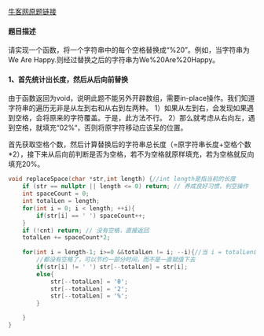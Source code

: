 [牛客网原题链接](https://www.nowcoder.com/practice/4060ac7e3e404ad1a894ef3e17650423?tpId=13&&tqId=11155&rp=1&ru=/ta/coding-interviews&qru=/ta/coding-interviews/question-ranking)

#### **题目描述**

请实现一个函数，将一个字符串中的每个空格替换成“%20”。例如，当字符串为We Are Happy.则经过替换之后的字符串为We%20Are%20Happy。

#### **1、首先统计出长度，然后从后向前替换**

由于函数返回为void，说明此题不能另外开辟数组，需要in-place操作。我们知道字符串的遍历无非是从左到右和从右到左两种。
1）如果从左到右，会发现如果遇到空格，会将原来的字符覆盖。于是，此方法不行。
2）那么就考虑从右向左，遇到空格，就填充“02%“，否则将原字符移动应该呆的位置。

首先获取空格个数，然后计算替换后的字符串总长度（=原字符串长度+空格个数*2），接下来从后向前判断是否为空格，若不为空格就原样填充，若为空格就反向填充20%。

```c++
void replaceSpace(char *str,int length) {//int length是指当前的长度
    if (str == nullptr || length <= 0) return; // 养成良好习惯，判空操作
    int spaceCount = 0;
    int totalLen = length;
    for(int i = 0; i < length; ++i){
        if(str[i] == ' ') spaceCount++;
    }
    if (!cnt) return; // 没有空格，直接返回
    totalLen += spaceCount*2;
    
    for(int i = length-1; i>=0 &&totalLen != i; --i){//当 i = totalLen的时候说明前面已经
        //都没有空格了，可以节约一部分时间，而不是一直赋值下去
        if(str[i] != ' ') str[--totalLen] = str[i];
        else{
            str[--totalLen] = '0';
            str[--totalLen] = '2';
            str[--totalLen] = '%';                
        }

    }
}
```
